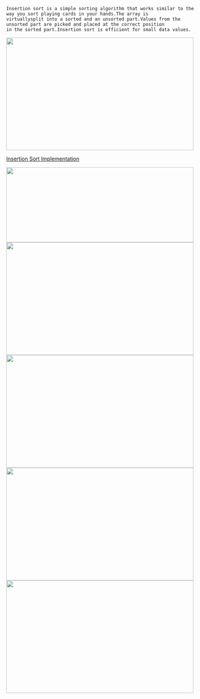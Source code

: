 ```
Insertion sort is a simple sorting algorithm that works similar to the way you sort playing cards in your hands.The array is 
virtuallysplit into a sorted and an unsorted part.Values from the unsorted part are picked and placed at the correct position 
in the sorted part.Insertion sort is efficient for small data values.
```
<img src="https://user-images.githubusercontent.com/59710234/171119362-3f4e7e6e-9ce5-4489-bc6f-4d5869fc8c87.png" width="500" height="300" />

[Insertion Sort Implementation](https://youtu.be/OGzPmgsI-pQ)

<img src="https://user-images.githubusercontent.com/59710234/171121587-4cbe9648-6c98-49f2-a775-d92d1fb6ef3a.png" width="500" height="200" />

<img src="https://user-images.githubusercontent.com/59710234/171119573-6a365939-71a6-4032-be25-fcdcaf028c21.png" width="500" height="300" />

<img src="https://user-images.githubusercontent.com/59710234/171121608-b110a141-bb54-46a1-837b-c0dff9dfc909.png" width="500" height="300" />

<img src="https://user-images.githubusercontent.com/59710234/171121630-1f80eaa3-6193-4d7f-8a7f-e3a956a02672.png" width="500" height="300" />

<img src="https://user-images.githubusercontent.com/59710234/171121647-8223610b-433d-475d-ab30-7d1733bb9872.png" width="500" height="300" />

